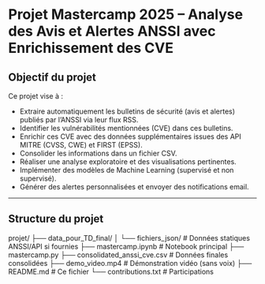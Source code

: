 # Projet Mastercamp 2025 – Analyse des Avis et Alertes ANSSI avec Enrichissement des CVE

## Objectif du projet

Ce projet vise à :
- Extraire automatiquement les bulletins de sécurité (avis et alertes) publiés par l’ANSSI via leur flux RSS.
- Identifier les vulnérabilités mentionnées (CVE) dans ces bulletins.
- Enrichir ces CVE avec des données supplémentaires issues des API MITRE (CVSS, CWE) et FIRST (EPSS).
- Consolider les informations dans un fichier CSV.
- Réaliser une analyse exploratoire et des visualisations pertinentes.
- Implémenter des modèles de Machine Learning (supervisé et non supervisé).
- Générer des alertes personnalisées et envoyer des notifications email.

---

## Structure du projet
projet/
├── data_pour_TD_final/
│   └── fichiers_json/        # Données statiques ANSSI/API si fournies
├── mastercamp.ipynb  # Notebook principal
├── mastercamp.py
├── consolidated_anssi_cve.csv          # Données finales consolidées
├── demo_video.mp4        # Démonstration vidéo (sans voix)
├── README.md                 # Ce fichier
└── contributions.txt          # Participations